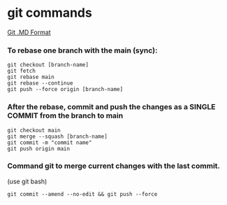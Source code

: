 # git commands

[Git .MD Format](https://docs.github.com/pt/get-started/writing-on-github/getting-started-with-writing-and-formatting-on-github/basic-writing-and-formatting-syntax)

### To rebase one branch with the main (sync):
```git
git checkout [branch-name]
git fetch
git rebase main
git rebase --continue
git push --force origin [branch-name]
```

### After the rebase, commit and push the changes as a SINGLE COMMIT from the branch to main
```git
git checkout main
git merge --squash [branch-name]
git commit -m "commit name"
git push origin main
```

### Command git to merge current changes with the last commit.
(use git bash)
```git
git commit --amend --no-edit && git push --force
```